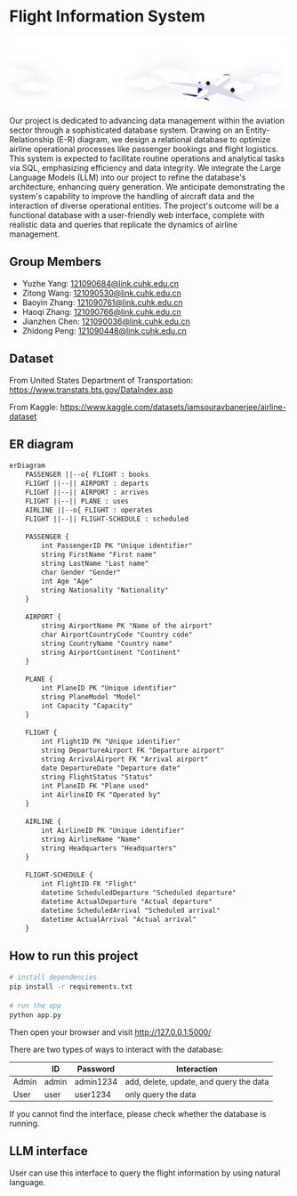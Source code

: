 # Flight Information System

![alt text](static/images/bg.svg)

Our project is dedicated to advancing data management within the aviation sector through a sophisticated database system. Drawing on an Entity-Relationship (E-R) diagram, we design a relational database to optimize airline operational processes like passenger bookings and flight logistics. This system is expected to facilitate routine operations and analytical tasks via SQL, emphasizing efficiency and data integrity. We integrate the Large Language Models (LLM) into our project to refine the database's architecture, enhancing query generation. We anticipate demonstrating the system's capability to improve the handling of aircraft data and the interaction of diverse operational entities. The project's outcome will be a functional database with a user-friendly web interface, complete with realistic data and queries that replicate the dynamics of airline management.

## Group Members

- Yuzhe Yang: <121090684@link.cuhk.edu.cn>
- Zitong Wang: <121090530@link.cuhk.edu.cn>
- Baoyin Zhang: <121090761@link.cuhk.edu.cn>
- Haoqi Zhang: <121090766@link.cuhk.edu.cn>
- Jianzhen Chen: <121090036@link.cuhk.edu.cn>
- Zhidong Peng: <121090448@link.cuhk.edu.cn>

## Dataset

From United States Department of Transportation: <https://www.transtats.bts.gov/DataIndex.asp>

From Kaggle: <https://www.kaggle.com/datasets/iamsouravbanerjee/airline-dataset>

## ER diagram

```mermaid
erDiagram
    PASSENGER ||--o{ FLIGHT : books
    FLIGHT ||--|| AIRPORT : departs
    FLIGHT ||--|| AIRPORT : arrives
    FLIGHT ||--|| PLANE : uses
    AIRLINE ||--o{ FLIGHT : operates
    FLIGHT ||--|| FLIGHT-SCHEDULE : scheduled

    PASSENGER {
        int PassengerID PK "Unique identifier"
        string FirstName "First name"
        string LastName "Last name"
        char Gender "Gender"
        int Age "Age"
        string Nationality "Nationality"
    }

    AIRPORT {
        string AirportName PK "Name of the airport"
        char AirportCountryCode "Country code"
        string CountryName "Country name"
        string AirportContinent "Continent"
    }

    PLANE {
        int PlaneID PK "Unique identifier"
        string PlaneModel "Model"
        int Capacity "Capacity"
    }

    FLIGHT {
        int FlightID PK "Unique identifier"
        string DepartureAirport FK "Departure airport"
        string ArrivalAirport FK "Arrival airport"
        date DepartureDate "Departure date"
        string FlightStatus "Status"
        int PlaneID FK "Plane used"
        int AirlineID FK "Operated by"
    }

    AIRLINE {
        int AirlineID PK "Unique identifier"
        string AirlineName "Name"
        string Headquarters "Headquarters"
    }

    FLIGHT-SCHEDULE {
        int FlightID FK "Flight"
        datetime ScheduledDeparture "Scheduled departure"
        datetime ActualDeparture "Actual departure"
        datetime ScheduledArrival "Scheduled arrival"
        datetime ActualArrival "Actual arrival"
    }
```

## How to run this project

```bash
# install dependencies
pip install -r requirements.txt

# run the app
python app.py

```

Then open your browser and visit <http://127.0.0.1:5000/>

There are two types of ways to interact with the database:

|        | ID | Password | Interaction|
| ------ | --- | ----------- |----------------|
| Admin  | admin   | admin1234     |add, delete, update, and query the data|
| User   | user   | user1234     |only query the data|

If you cannot find the interface, please check whether the database is running.

## LLM interface

User can use this interface to query the flight information by using natural language.
